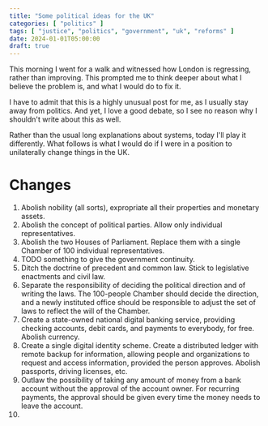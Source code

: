```yaml
---
title: "Some political ideas for the UK"
categories: [ "politics" ]
tags: [ "justice", "politics", "government", "uk", "reforms" ]
date: 2024-01-01T05:00:00
draft: true
---
```


This morning I went for a walk and witnessed how London is regressing, rather than improving. This prompted me to think deeper about what I believe the problem is, and what I would do to fix it.

I have to admit that this is a highly unusual post for me, as I usually stay away from politics. And yet, I love a good debate, so I see no reason why I shouldn't write about this as well.

Rather than the usual long explanations about systems, today I'll play it differently. What follows is what I would do if I were in a position to unilaterally change things in the UK.

# Changes

1. Abolish nobility (all sorts), expropriate all their properties and monetary assets.
2. Abolish the concept of political parties. Allow only individual representatives.
3. Abolish the two Houses of Parliament. Replace them with a single Chamber of 100 individual representatives.
4. TODO something to give the government continuity.
5. Ditch the doctrine of precedent and common law. Stick to legislative enactments and civil law.
6. Separate the responsibility of deciding the political direction and of writing the laws. The 100-people Chamber should decide the direction, and a newly instituted office should be responsible to adjust the set of laws to reflect the will of the Chamber.
7. Create a state-owned national digital banking service, providing checking accounts, debit cards, and payments to everybody, for free. Abolish currency.
8. Create a single digital identity scheme. Create a distributed ledger with remote backup for information, allowing people and organizations to request and access information, provided the person approves. Abolish passports, driving licenses, etc.
9. Outlaw the possibility of taking any amount of money from a bank account without the approval of the account owner. For recurring payments, the approval should be given every time the money needs to leave the account.
10. 

[//]: # (TODO: change title with "manifesto" in it; group, sort, and categorize the points; maybe add a principles section)